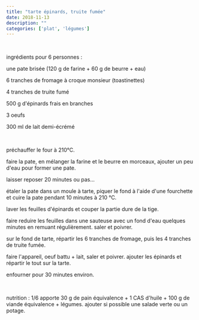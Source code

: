 ```yaml
---
title: "tarte épinards, truite fumée"
date: 2018-11-13
description: ""
categories: ['plat', 'légumes']
---
```


          


&nbsp;

ingr&eacute;dients pour 6 personnes :

une pate bris&eacute;e (120 g de farine + 60 g de beurre + eau)

6 tranches de fromage &agrave; croque monsieur (toastinettes)

4 tranches de truite fum&eacute;

500 g d&#39;&eacute;pinards frais en branches

3 oeufs

300 ml de lait demi-&eacute;cr&eacute;m&eacute;

&nbsp;

pr&eacute;chauffer le four &agrave; 210&deg;C.

faire la pate, en m&eacute;langer la farine et le beurre en morceaux, ajouter un peu d&#39;eau pour former une pate.

laisser reposer 20 minutes ou pas...

&eacute;taler la pate dans un moule &agrave; tarte, piquer le fond &agrave; l&#39;aide d&#39;une fourchette et cuire la pate pendant 10 minutes &agrave; 210 &deg;C.

laver les feuilles d&#39;&eacute;pinards et couper la partie dure de la tige.

faire reduire les feuilles dans une sauteuse avec un fond d&#39;eau quelques minutes en remuant r&eacute;guli&egrave;rement. saler et poivrer.

sur le fond de tarte, r&eacute;partir les 6 tranches de fromage, puis les 4 tranches de truite fum&eacute;e.&nbsp;

faire l&#39;appareil, oeuf battu + lait, saler et poivrer. ajouter les &eacute;pinards et r&eacute;partir le tout sur la tarte.

enfourner pour 30 minutes environ.

&nbsp;

nutrition : 1/6 apporte 30 g de pain &eacute;quivalence + 1 CAS d&#39;huile + 100 g de viande &eacute;quivalence + l&eacute;gumes. ajouter si possible une salade verte ou un potage.


                          
